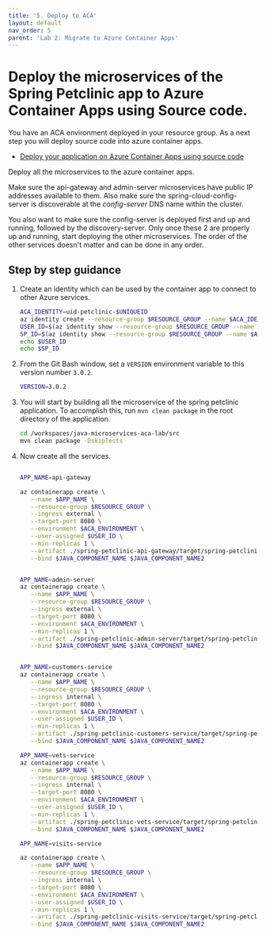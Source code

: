 ```yaml
---
title: '5. Deploy to ACA'
layout: default
nav_order: 5
parent: 'Lab 2: Migrate to Azure Container Apps'
---
```


# Deploy the microservices of the Spring Petclinic app to Azure Container Apps using Source code.

You have an ACA environment deployed in your resource group. As a next step you will deploy source code into azure container apps.



- [Deploy your application on Azure Container Apps using source code](https://learn.microsoft.com/azure/container-apps/containerapp-up#deploy-from-local-source-code)

Deploy all the microservices to the azure container apps. 

Make sure the api-gateway and admin-server microservices have public IP addresses available to them. Also make sure the spring-cloud-config-server is discoverable at the _config-server_ DNS name within the cluster.

You also want to make sure the config-server is deployed first and up and running, followed by the discovery-server. Only once these 2 are properly up and running, start deploying the other microservices. The order of the other services doesn't matter and can be done in any order.


## Step by step guidance

1. Create an identity which can be used by the container app to connect to other Azure services.
  
   ```bash
   ACA_IDENTITY=uid-petclinic-$UNIQUEID
   az identity create --resource-group $RESOURCE_GROUP --name $ACA_IDENTITY --output json
   USER_ID=$(az identity show --resource-group $RESOURCE_GROUP --name $ACA_IDENTITY --query id --output tsv)
   SP_ID=$(az identity show --resource-group $RESOURCE_GROUP --name $ACA_IDENTITY --query principalId --output tsv)
   echo $USER_ID
   echo $SP_ID
   ```
   
1. From the Git Bash window, set a `VERSION` environment variable to this version number `3.0.2`.

   ```bash
   VERSION=3.0.2
   ```

1. You will start by building all the microservice of the spring petclinic application. To accomplish this, run `mvn clean package` in the root directory of the application.

   ```bash
   cd /workspaces/java-microservices-aca-lab/src
   mvn clean package -DskipTests
   ```

1. Now create all the services.

    ```bash
    
    APP_NAME=api-gateway

    az containerapp create \
       --name $APP_NAME \
       --resource-group $RESOURCE_GROUP \
       --ingress external \
       --target-port 8080 \
       --environment $ACA_ENVIRONMENT \
       --user-assigned $USER_ID \
       --min-replicas 1 \
       --artifact ./spring-petclinic-api-gateway/target/spring-petclinic-api-gateway-$VERSION.jar \
       --bind $JAVA_COMPONENT_NAME $JAVA_COMPONENT_NAME2


    APP_NAME=admin-server
    az containerapp create \
       --name $APP_NAME \
       --resource-group $RESOURCE_GROUP \
       --ingress external \
       --target-port 8080 \
       --environment $ACA_ENVIRONMENT \
       --min-replicas 1 \
       --artifact ./spring-petclinic-admin-server/target/spring-petclinic-admin-server-$VERSION.jar \
       --bind $JAVA_COMPONENT_NAME $JAVA_COMPONENT_NAME2


    APP_NAME=customers-service
    az containerapp create \
       --name $APP_NAME \
       --resource-group $RESOURCE_GROUP \
       --ingress internal \
       --target-port 8080 \
       --environment $ACA_ENVIRONMENT \
       --user-assigned $USER_ID \
       --min-replicas 1 \
       --artifact ./spring-petclinic-customers-service/target/spring-petclinic-customers-service-$VERSION.jar \
       --bind $JAVA_COMPONENT_NAME $JAVA_COMPONENT_NAME2

    APP_NAME=vets-service
    az containerapp create \
       --name $APP_NAME \
       --resource-group $RESOURCE_GROUP \
       --ingress internal \
       --target-port 8080 \
       --environment $ACA_ENVIRONMENT \
       --user-assigned $USER_ID \
       --min-replicas 1 \
       --artifact ./spring-petclinic-vets-service/target/spring-petclinic-vets-service-$VERSION.jar \
       --bind $JAVA_COMPONENT_NAME $JAVA_COMPONENT_NAME2

    APP_NAME=visits-service

    az containerapp create \
       --name $APP_NAME \
       --resource-group $RESOURCE_GROUP \
       --ingress internal \
       --target-port 8080 \
       --environment $ACA_ENVIRONMENT \
       --user-assigned $USER_ID \
       --min-replicas 1 \
       --artifact ./spring-petclinic-visits-service/target/spring-petclinic-visits-service-$VERSION.jar \
       --bind $JAVA_COMPONENT_NAME $JAVA_COMPONENT_NAME2
  
   ```
   
